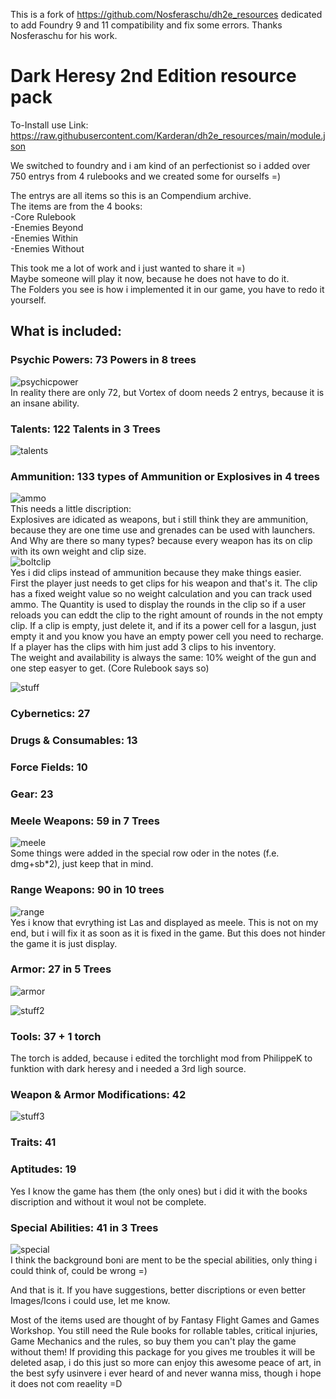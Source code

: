 This is a fork of https://github.com/Nosferaschu/dh2e_resources dedicated to add Foundry 9 and 11 compatibility and fix some errors.
Thanks Nosferaschu for his work.

# Dark Heresy 2nd Edition resource pack
To-Install use Link:
https://raw.githubusercontent.com/Karderan/dh2e_resources/main/module.json

We switched to foundry and i am kind of an perfectionist so i added over 750 entrys from 4 rulebooks and we created some for ourselfs =)<p>

The entrys are all items so this is an Compendium archive.<br>
The items are from the 4 books:<br>
-Core Rulebook<br>
-Enemies Beyond<br>
-Enemies Within<br>
-Enemies Without<br>

This took me a lot of work and i just wanted to share it =)<br>
Maybe someone will play it now, because he does not have to do it.<br>
The Folders you see is how i implemented it in our game, you have to redo it yourself.
## What is included:
### Psychic Powers: 73 Powers in 8 trees
![psychicpower](https://user-images.githubusercontent.com/84198011/118661294-448ba000-b7ef-11eb-9108-bc531517112b.PNG)<br>
In reality there are only 72, but Vortex of doom needs 2 entrys, because it is an insane ability.

### Talents: 122 Talents in 3 Trees
![talents](https://user-images.githubusercontent.com/84198011/118661940-e612f180-b7ef-11eb-978d-1822b5f11dcf.PNG)

### Ammunition: 133 types of Ammunition or Explosives in 4 trees
![ammo](https://user-images.githubusercontent.com/84198011/118662689-7f420800-b7f0-11eb-9fd2-b4a09f2c2c2f.PNG)<br>
This needs a little discription:<br>
Explosives are idicated as weapons, but i still think they are ammunition, because they are one time use and grenades can be used with launchers.
And Why are there so many types? because every weapon has its on clip with its own weight and clip size.<br>
![boltclip](https://user-images.githubusercontent.com/84198011/118663244-f4add880-b7f0-11eb-8bd4-e498dc115fcf.PNG)<br>
Yes i did clips instead of ammunition because they make things easier.<br>
First the player just needs to get clips for his weapon and that's it. The clip has a fixed weight value so no weight calculation and you can track used ammo.
The Quantity is used to display the rounds in the clip so if a user reloads you can eddt the clip to the right amount of rounds in the not empty clip.
If a clip is empty, just delete it, and if its a power cell for a lasgun, just empty it and you know you have an empty power cell you need to recharge.
If a player has the clips with him just add 3 clips to his inventory.<br>
The weight and availability is always the same: 10% weight of the gun and one step easyer to get. (Core Rulebook says so)<p>
![stuff](https://user-images.githubusercontent.com/84198011/118664797-0f348180-b7f2-11eb-9951-25d46e94b465.PNG)

### Cybernetics: 27
### Drugs & Consumables: 13
### Force Fields: 10
### Gear: 23
### Meele Weapons: 59 in 7 Trees
![meele](https://user-images.githubusercontent.com/84198011/118665500-a4d01100-b7f2-11eb-9cf1-b9314579997c.PNG)<br>
Some things were added in the special row oder in the notes (f.e. dmg+sb*2), just keep that in mind.
### Range Weapons: 90 in 10 trees
![range](https://user-images.githubusercontent.com/84198011/118667064-f5943980-b7f3-11eb-8f77-17aba792ec03.PNG)<br>
Yes i know that evrything ist Las and displayed as meele. This is not on my end, but i will fix it as soon as it is fixed in the game.
But this does not hinder the game it is just display.
### Armor: 27 in 5 Trees
![armor](https://user-images.githubusercontent.com/84198011/118667691-8408bb00-b7f4-11eb-87b4-2833c5439beb.PNG)<p>
![stuff2](https://user-images.githubusercontent.com/84198011/118667942-b4505980-b7f4-11eb-96af-bcb9966b490b.PNG)
### Tools: 37 + 1 torch
The torch is added, because i edited the torchlight mod from PhilippeK to funktion with dark heresy and i needed a 3rd ligh source.
### Weapon & Armor Modifications: 42
![stuff3](https://user-images.githubusercontent.com/84198011/118668717-6a1ba800-b7f5-11eb-8a92-47896e9b681b.PNG)
### Traits: 41
### Aptitudes: 19
Yes I know the game has them (the only ones) but i did it with the books discription and without it woul not be complete.
### Special Abilities: 41 in 3 Trees
![special](https://user-images.githubusercontent.com/84198011/118669077-bd8df600-b7f5-11eb-9339-72e4cb4ae43e.PNG)<br>
I think the background boni are ment to be the special abilities, only thing i could think of, could be wrong =)

And that is it. If you have suggestions, better discriptions or even better Images/Icons i could use, let me know.

Most of the items used are thought of by Fantasy Flight Games and Games Workshop.
You still need the Rule books for rollable tables, critical injuries, Game Mechanics and the rules, so buy them you can't play the game without them!
If providing this package for you gives me troubles it will be deleted asap, i do this just so more can enjoy this awesome peace of art, in the best syfy usinvere i ever heard of and never wanna miss, though i hope it does not com reaelity =D


